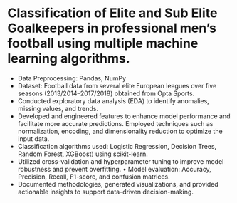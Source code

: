 
# Classification of Elite and Sub Elite Goalkeepers in professional men’s football using multiple machine learning algorithms.


* Data Preprocessing: Pandas, NumPy
* Dataset: Football data from several elite European leagues over five seasons (2013/2014–2017/2018) obtained from Opta Sports.
* Conducted exploratory data analysis (EDA) to identify anomalies, missing values, and trends.
* Developed and engineered features to enhance model performance and facilitate more accurate predictions. Employed techniques such as normalization, encoding, and dimensionality reduction to optimize the   
  input data.
* Classification algorithms used:  Logistic Regression, Decision Trees, Random Forest, XGBoost) using scikit-learn.
* Utilized cross-validation and hyperparameter tuning to improve model robustness and prevent overfitting.
•	Model evaluation: Accuracy, Precision, Recall, F1-score, and confusion matrices.
* Documented methodologies, generated visualizations, and provided actionable insights to support data-driven decision-making.
